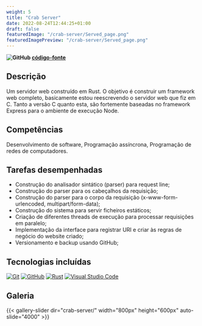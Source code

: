 ```yaml
---
weight: 5
title: "Crab Server"
date: 2022-08-24T12:44:25+01:00
draft: false
featuredImage: "/crab-server/Served_page.png"
featuredImagePreview: "/crab-server/Served_page.png"
---
```


**![GitHub](/img/github-icon-2.svg) [código-fonte](https://github.com/Tsarbomba69-com/crab_server)**

## Descrição

Um servidor web construído em Rust. O objetivo é construir um framework web completo, basicamente estou reescrevendo o servidor web que fiz em C. Tanto a versão C quanto esta, são fortemente baseadas no framework Express para o ambiente de execução Node.

## Competências

Desenvolvimento de software, Programação assíncrona, Programação de redes de computadores.

## Tarefas desempenhadas

* Construção do analisador sintático (parser) para request line;
* Construção do parser para os cabeçalhos da requisição;
* Construção do parser para o corpo da requisição (x-www-form-urlencoded, multipart/form-data);
* Construção do sistema para servir ficheiros estáticos;
* Criação de diferentes threads de execução para processar requisições em paralelo;
* Implementação da interface para registrar URI e criar às regras de negócio do website criado;
* Versionamento e backup usando GitHub;

## Tecnologias incluídas
<!-- 150x150 px img size -->
[![Git](/img/git-icon.svg)](https://git-scm.com)
[![GitHub](/img/github-icon-1.svg)](https://github.com)
[![Rust](/img/rust.svg)](https://www.rust-lang.org)
[![Visual Studio Code](/img/visual-studio-code-1.svg)](https://code.visualstudio.com)

## Galeria

{{< gallery-slider dir="crab-server/" width="800px" height="600px" auto-slide="4000" >}}
